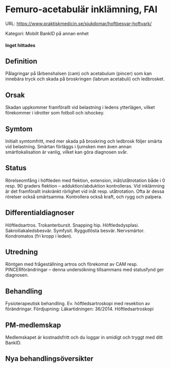 # Femuro-acetabulär inklämning, FAI

URL: https://www.praktiskmedicin.se/sjukdomar/hoftbesvar-hoftvark/



Kategori: Mobilt BankID på annan enhet

#### Inget hittades

## Definition

Pålagringar på lårbenshalsen (cam) och acetabulum (pincer) som kan innebära tryck och skada på broskringen (labrum acetabuli) och ledbrosket.

## Orsak

Skadan uppkommer framförallt vid belastning i ledens ytterlägen, vilket förekommer i idrotter som fotboll och ishockey.

## Symtom

Initialt symtomfritt, med mer skada på broskring och ledbrosk följer smärta vid belastning. Smärtan förläggs i ljumsken men även annan smärtlokalisation är vanlig, vilket kan göra diagnosen svår.

## Status

Rörelseomfång i höftleden med flektion, extension, inåt/utåtrotation både i 0 resp. 90 graders flektion – adduktion/abduktion kontrolleras. Vid inklämning är det framförallt inskränkt rörlighet vid inåt resp. utåtrotation. Ofta är dessa rörelser också smärtsamma. Kontrollera också kraft, och rygg och palpera.

## Differentialdiagnoser

Höftledsartros. Trokanterbursit. Snapping hip. Höftledsdysplasi. Sakroiliakaledsbesvär. Symfysit. Ryggutlösta besvär. Nervsmärtor. Kondromatos (fri kropp i leden).

## Utredning

Röntgen med frågeställning artros och förekomst av CAM resp. PINCERförändringar – denna undersökning tillsammans med statusfynd ger diagnosen.

## Behandling

Fysioterapeutisk behandling. Ev. höftledsartroskopi med resektion av förändringar.
Fördjupning: Läkartidningen: 36/2014. Höftledsartroskopi

## PM-medlemskap

Medlemskapet är kostnadsfritt och du loggar in smidigt och tryggt med ditt BankID.

## Nya behandlingsöversikter

